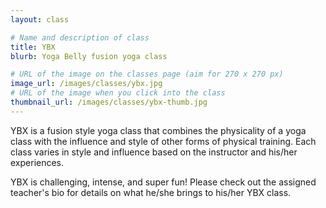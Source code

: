 ```yaml
---
layout: class

# Name and description of class
title: YBX
blurb: Yoga Belly fusion yoga class

# URL of the image on the classes page (aim for 270 x 270 px)
image_url: /images/classes/ybx.jpg
# URL of the image when you click into the class
thumbnail_url: /images/classes/ybx-thumb.jpg
---
```


YBX is a fusion style yoga class that combines the physicality of a yoga class with the influence and style of other forms of physical training. Each class varies in style and influence based on the instructor and his/her experiences. 

YBX is challenging, intense, and super fun! Please check out the assigned teacher's bio for details on what he/she brings to his/her YBX class.
